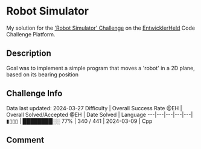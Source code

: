 # Robot Simulator

My solution for the ['Robot Simulator' Challenge](https://platform.entwicklerheld.de/challenge/robot-simulator?technology=Cpp) on the [EntwicklerHeld](https://platform.entwicklerheld.de/) Code Challenge Platform.

## Description
Goal was to implement a simple program that moves a 'robot' in a 2D plane, based on its bearing position

## Challenge Info
Data last updated: 2024-03-27
Difficulty | Overall Success Rate @EH | Overall Solved/Accepted @EH | Date Solved | Language
---|---|---|---|---|
▮▯▯▯ | ████████░░ 77% | 340 / 441 | 2024-03-09 | Cpp

## Comment
